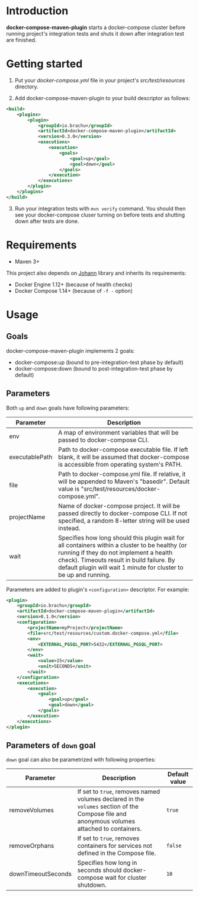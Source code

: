 # Introduction

**docker-compose-maven-plugin** starts a docker-compose cluster before running project's integration tests and shuts it down after integration test are finished.

# Getting started

1. Put your *docker-compose.yml* file in your project's *src/test/resources* directory.

2. Add docker-compose-maven-plugin to your build descriptor as follows:

```xml
<build>
    <plugins>
        <plugin>
            <groupId>io.brachu</groupId>
            <artifactId>docker-compose-maven-plugin</artifactId>
            <version>0.3.0</version>
            <executions>
                <execution>
                    <goals>
                        <goal>up</goal>
                        <goal>down</goal>
                    </goals>
                </execution>
            </executions>
        </plugin>
    </plugins>
</build>
```

3. Run your integration tests with `mvn verify` command. You should then see your docker-compose cluser turning on before tests and shutting down after tests
are done.

# Requirements

* Maven 3+

This project also depends on [Johann](https://github.com/br4chu/johann) library and inherits its requirements:

* Docker Engine 1.12+ (because of health checks)
* Docker Compose 1.14+ (because of `-f -` option)

# Usage

## Goals

docker-compose-maven-plugin implements 2 goals:
* docker-compose:up (bound to pre-integration-test phase by default)
* docker-compose:down (bound to post-integration-test phase by default)

## Parameters

Both `up` and `down` goals have following parameters:

| Parameter | Description |
| --- | --- |
| env | A map of environment variables that will be passed to docker-compose CLI. |
| executablePath | Path to docker-compose executable file. If left blank, it will be assumed that docker-compose is accessible from operating system's PATH. |
| file | Path to docker-compose.yml file. If relative, it will be appended to Maven's "basedir". Default value is "src/test/resources/docker-compose.yml". |
| projectName | Name of docker-compose project. It will be passed directly to docker-compose CLI. If not specified, a random 8-letter string will be used instead. |
| wait | Specifies how long should this plugin wait for all containers within a cluster to be healthy (or running if they do not implement a health check). Timeouts result in build failure. By default plugin will wait 1 minute for cluster to be up and running. |

Parameters are added to plugin's `<configuration>` descriptor. For example:

```xml
<plugin>
    <groupId>io.brachu</groupId>
    <artifactId>docker-compose-maven-plugin</artifactId>
    <version>0.1.0</version>
    <configuration>
        <projectName>myProject</projectName>
        <file>src/test/resources/custom.docker-compose.yml</file>
        <env>
            <EXTERNAL_PGSQL_PORT>5432</EXTERNAL_PGSQL_PORT>
        </env>
        <wait>
            <value>15</value>
            <unit>SECONDS</unit>
        </wait>
    </configuration>
    <executions>
        <execution>
            <goals>
                <goal>up</goal>
                <goal>down</goal>
            </goals>
        </execution>
    </executions>
</plugin>
```

## Parameters of `down` goal

`down` goal can also be parametrized with following properties:

| Parameter | Description | Default value |
| --- | --- | --- |
| removeVolumes | If set to `true`, removes named volumes declared in the `volumes` section of the Compose file and anonymous volumes attached to containers. | `true` |
| removeOrphans | If set to `true`, removes containers for services not defined in the Compose file. | `false` |
| downTimeoutSeconds | Specifies how long in seconds should docker-compose wait for cluster shutdown. | `10` |
